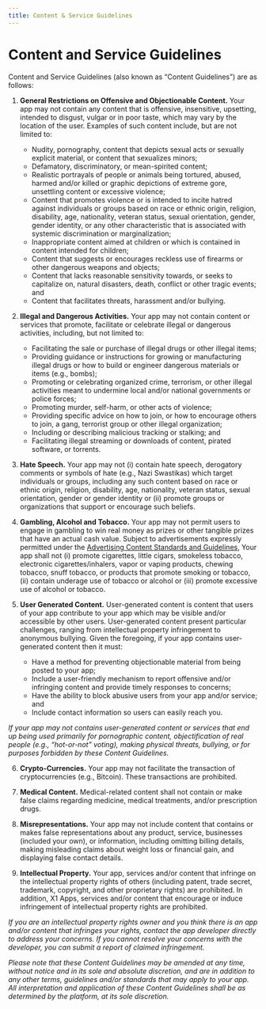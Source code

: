 ```yaml
---
title: Content & Service Guidelines
---
```


# Content and Service Guidelines
Content and Service Guidelines (also known as “Content Guidelines”) are as follows:

1. **General Restrictions on Offensive and Objectionable Content.** Your app may not contain any content that is offensive, insensitive, upsetting, intended to disgust, vulgar or in poor taste, which may vary by the location of the user. Examples of such content include, but are not limited to:  

	* Nudity, pornography, content that depicts sexual acts or sexually explicit material, or content that sexualizes minors;  
	* Defamatory, discriminatory, or mean-spirited content;
	* Realistic portrayals of people or animals being tortured, abused, harmed and/or killed or graphic depictions of extreme gore, unsettling content or excessive violence;
	* Content that promotes violence or is intended to incite hatred against individuals or groups based on race or ethnic origin, religion, disability, age, nationality, veteran status, sexual orientation, gender, gender identity, or any other characteristic that is associated with systemic discrimination or marginalization;
	* Inappropriate content aimed at children or which is contained in content intended for children;
	* Content that suggests or encourages reckless use of firearms or other dangerous weapons and objects;
	* Content that lacks reasonable sensitivity towards, or seeks to capitalize on, natural disasters, death, conflict or other tragic events; and  
	* Content that facilitates threats, harassment and/or bullying.  



2. **Illegal and Dangerous Activities.** Your app may not contain content or services that promote, facilitate or celebrate illegal or dangerous activities, including, but not limited to:

	* Facilitating the sale or purchase of illegal drugs or other illegal items;  
	* Providing guidance or instructions for growing or manufacturing illegal drugs or how to build or engineer dangerous materials or items (e.g., bombs);
	* Promoting or celebrating organized crime, terrorism, or other illegal activities meant to undermine local and/or national governments or police forces;
	* Promoting murder, self-harm, or other acts of violence;
	* Providing specific advice on how to join, or how to encourage others to join, a gang, terrorist group or other illegal organization;
	* Including or describing malicious tracking or stalking; and  
	* Facilitating illegal streaming or downloads of content, pirated software, or torrents.  



3. **Hate Speech.** Your app may not (i) contain hate speech, derogatory comments or symbols of hate (e.g., Nazi Swastikas) which target individuals or groups, including any such content based on race or ethnic origin, religion, disability, age, nationality, veteran status, sexual orientation, gender or gender identity or (ii) promote groups or organizations that support or encourage such beliefs.  



4. **Gambling, Alcohol and Tobacco.** Your app may not permit users to engage in gambling to win real money as prizes or other tangible prizes that have an actual cash value. Subject to advertisements expressly permitted under the [Advertising Content Standards and Guidelines](./ad-content-standards.md), Your app shall not (i) promote cigarettes, little cigars, smokeless tobacco, electronic cigarettes/inhalers, vapor or vaping products, chewing tobacco, snuff tobacco, or products that promote smoking or tobacco, (ii) contain underage use of tobacco or alcohol or (iii) promote excessive use of alcohol or tobacco.  



5. **User Generated Content.** User-generated content is content that users of your app contribute to your app which may be visible and/or accessible by other users. User-generated content present particular challenges, ranging from intellectual property infringement to anonymous bullying. Given the foregoing, if your app contains user-generated content then it must:

	* Have a method for preventing objectionable material from being posted to your app;
	* Include a user-friendly mechanism to report offensive and/or infringing content and provide timely responses to concerns;
	* Have the ability to block abusive users from your app and/or service; and
	* Include contact information so users can easily reach you.

*If your app may not contains user-generated content or services that end up being used primarily for pornographic content, objectification of real people (e.g., “hot-or-not” voting), making physical threats, bullying, or for purposes forbidden by these Content Guidelines.*   



6. **Crypto-Currencies.** Your app may not facilitate the transaction of cryptocurrencies (e.g., Bitcoin). These transactions are prohibited.

7. **Medical Content.** Medical-related content shall not contain or make false claims regarding medicine, medical treatments, and/or prescription drugs.  



8. **Misrepresentations.** Your app may not include content that contains or makes false representations about any product, service, businesses (included your own), or information, including omitting billing details, making misleading claims about weight loss or financial gain, and displaying false contact details.



9. **Intellectual Property.** Your app, services and/or content that infringe on the intellectual property rights of others (including patent, trade secret, trademark, copyright, and other proprietary rights) are prohibited.  In addition, X1 Apps, services and/or content that encourage or induce infringement of intellectual property rights are prohibited.

*If you are an intellectual property rights owner and you think there is an app and/or content that infringes your rights, contact the app developer directly to address your concerns.  If you cannot resolve your concerns with the developer, you can submit a report of claimed infringement.*



*Please note that these Content Guidelines may be amended at any time, without notice and in its sole and absolute discretion, and are in addition to any other terms, guidelines and/or standards that may apply to your app.  All interpretation and application of these Content Guidelines shall be as determined by the platform, at its sole discretion.*
